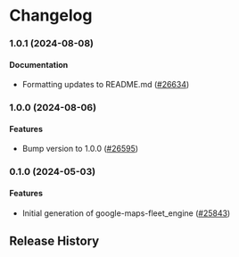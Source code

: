 # Changelog

### 1.0.1 (2024-08-08)

#### Documentation

* Formatting updates to README.md ([#26634](https://github.com/googleapis/google-cloud-ruby/issues/26634)) 

### 1.0.0 (2024-08-06)

#### Features

* Bump version to 1.0.0 ([#26595](https://github.com/googleapis/google-cloud-ruby/issues/26595)) 

### 0.1.0 (2024-05-03)

#### Features

* Initial generation of google-maps-fleet_engine ([#25843](https://github.com/googleapis/google-cloud-ruby/issues/25843)) 

## Release History
